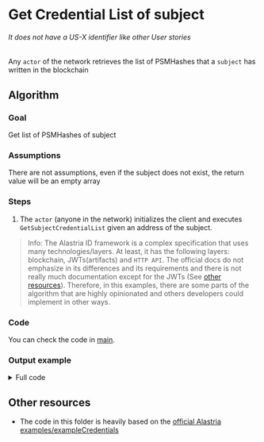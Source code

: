 # Get Credential List of subject

###### It does not have a US-X identifier like other User stories

Any `actor` of the network retrieves the list of PSMHashes that a `subject` has written in the blockchain

## Algorithm

### Goal

Get list of PSMHashes of subject

### Assumptions

There are not assumptions, even if the subject does not exist, the return value will be an empty array

### Steps

1. The `actor` (anyone in the network) initializes the client and executes `GetSubjectCredentialList` given an address of the subject.


> Info: The Alastria ID framework is a complex specification that uses many technologies/layers. At least, it has the following layers: blockchain, JWTs(artifacts) and `HTTP API`. The official docs do not emphasize in its differences and its requirements and there is not really much documentation except for the JWTs (See [other resources](#other-resources)). Therefore, in this examples, there are some parts of the algorithm that are highly opinionated and others developers could implement in other ways.

### Code

You can check the code in [main](./main.go).


### Output example

<details>
 <summary>Full code</summary>
------ Any actor get the psm hashes of credentials of a subject ------ 

The subject 0xD0a0D5A1310A715157c3f81B789d6d9Dc447AEF5 has 3 credentials registered in the blockchain:
The PSMHashes are [0x6335306438643930303833366261336235323962 0x3633363463333365613838613663643361316565 0x3531303131303563663264323930326331346532]
</details>


## Other resources

- The code in this folder is heavily based on the [official Alastria examples/exampleCredentials](https://github.com/alastria/alastria-identity-example/tree/master/exampleCredentials)